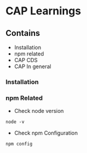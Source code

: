 # CAP Learnings
 

## Contains
 - Installation
 - npm related
 - CAP CDS
 - CAP In general


### Installation


### npm Related
- Check node version 
```
node -v
```
- Check npm Configuration 
```
npm config
```

